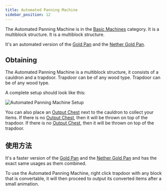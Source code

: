 ```yaml
---
title: Automated Panning Machine
sidebar_position: 12
---
```


The Automated Panning Machine is in the [Basic Machines](/docs/Slimefun/Basic-Machines) category. It is a multiblock structure. It is a multiblock structure.

It's an automated version of the [Gold Pan](Gold-Pan) and the [Nether Gold Pan](Nether-Gold-Pan).

## Obtaining

The Automated Panning Machine is a multiblock structure, it consists of a cauldron and a trapdoor. Trapdoor can be of any wood type. Trapdoor can be of any wood type.

A complete setup should look like this:

![Automated Panning Machine Setup](https://raw.githubusercontent.com/TheBusyBiscuit/Slimefun4-Wiki/master/images/multiblock-automated-panning-machine.png)

You can also place an [Output Chest](Output-Chest) next to the cauldron to collect your items. If there is no [Output Chest](Output-Chest), then it will be thrown on top of the trapdoor. If there is no [Output Chest](Output-Chest), then it will be thrown on top of the trapdoor.

## 使用方法

It's a faster version of the [Gold Pan](Gold-Pan) and the [Nether Gold Pan](Nether-Gold-Pan) and has the exact same usages as them combined.

To use the Automated Panning Machine, right click trapdoor with any block that is convertable, it will then proceed to output its converted items after a small animation.
